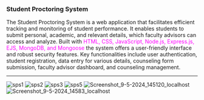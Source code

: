 ### Student Proctoring System 

The Student Proctoring System is a web application that facilitates efficient tracking and 
monitoring of student performance. It enables students to submit personal, academic, and 
relevant details, which faculty advisors can access and analyze. Built with <span style="color:magenta;"> HTML, CSS, 
JavaScript, Node.js, Express.js, EJS, MongoDB, and Mongoose</span> the system offers a user-friendly interface and robust security features. Key functionalities include user authentication, 
student registration, data entry for various details, counseling form submission, faculty advisor 
dashboard, and counseling management.

---

![sps1](https://github.com/Anup-Naik/SPS/assets/117713985/5dc0ff46-bb04-4880-adca-a63953f12ce7)
![sps2](https://github.com/Anup-Naik/SPS/assets/117713985/4b8df1a3-5410-4d32-b2ee-60854195c3f7)
![sps3](https://github.com/Anup-Naik/SPS/assets/117713985/4a697bc3-a3ba-4815-b778-1bf57592e938)
![sps5](https://github.com/Anup-Naik/SPS/assets/117713985/5a2c63d7-b5f3-4cc7-9846-3f24abcee9ff)
![Screenshot_9-5-2024_145120_localhost](https://github.com/Anup-Naik/SPS/assets/117713985/250bd901-b27d-4200-a529-9b1432f57883)
![Screenshot_9-5-2024_14583_localhost](https://github.com/Anup-Naik/SPS/assets/117713985/8eeb5aef-297d-4008-8fd3-25086a6079b0)



